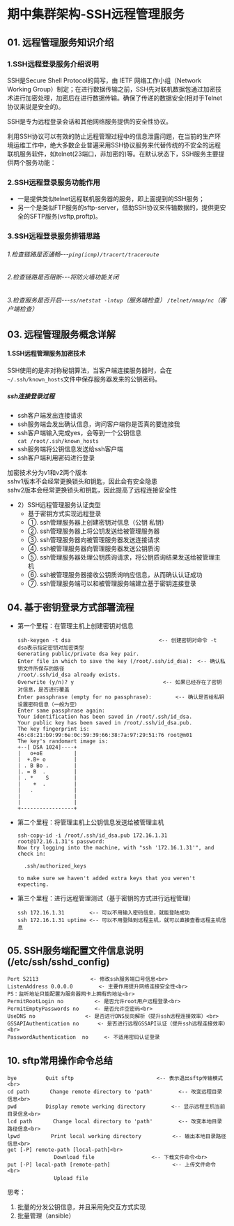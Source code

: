 
# 期中集群架构-SSH远程管理服务


## 01. 远程管理服务知识介绍
### 1.SSH远程登录服务介绍说明
SSH是Secure Shell Protocol的简写，由 IETF 网络工作小组（Network Working Group）制定；在进行数据传输之前，SSH先对联机数据包通过加密技术进行加密处理，加密后在进行数据传输。确保了传递的数据安全(相对于Telnet协议来说是安全的)。<br>

SSH是专为远程登录会话和其他网络服务提供的安全性协议。<br>

利用SSH协议可以有效的防止远程管理过程中的信息泄露问题，在当前的生产环境运维工作中，绝大多数企业普遍采用SSH协议服务来代替传统的不安全的远程联机服务软件，如telnet(23端口，非加密的)等。在默认状态下，SSH服务主要提供两个服务功能：<br>

### 2.SSH远程登录服务功能作用
- 一是提供类似telnet远程联机服务器的服务，即上面提到的SSH服务；
- 另一个是类似FTP服务的sftp-server，借助SSH协议来传输数据的，提供更安全的SFTP服务(vsftp,proftp)。

### 3.SSH远程登录服务排错思路
###### 1.检查链路是否通畅---``ping(icmp)/tracert/traceroute``
###### 2.检查链路是否阻断---将防火墙功能关闭
###### 3.检查服务是否开启---``ss/netstat -lntup``（服务端检查）    ``/telnet/nmap/nc``（客户端检查）


## 03. 远程管理服务概念详解
#### 1.SSH远程管理服务加密技术<br>
SSH使用的是非对称秘钥算法，当客户端连接服务器时，会在``~/.ssh/known_hosts``文件中保存服务器发来的公钥密码。<br>
##### ssh连接登录过程<br>
- ssh客户端发出连接请求<br>
- ssh服务端会发出确认信息，询问客户端你是否真的要连接我<br>
- ssh客户端输入完成yes，会等到一个公钥信息<br>
  ``cat /root/.ssh/known_hosts``<br>
- ssh服务端将公钥信息发送给ssh客户端<br>
- ssh客户端利用密码进行登录<br>

加密技术分为v1和v2两个版本    <br>
sshv1版本不会经常更换锁头和钥匙，因此会有安全隐患<br>
sshv2版本会经常更换锁头和钥匙，因此提高了远程连接安全性<br>

- 2）SSH远程管理服务认证类型<br>
    - 基于密钥方式实现远程登录<br>
    - ①. ssh管理服务器上创建密钥对信息（公钥 私钥）
    - ②. ssh管理服务器上将公钥发送给被管理服务器
    - ③. ssh管理服务器向被管理服务器发送连接请求
    - ④. ssh被管理服务器向管理服务器发送公钥质询
    - ⑤. ssh管理服务器处理公钥质询请求，将公钥质询结果发送给被管理主机
    - ⑥. ssh被管理服务器接收公钥质询响应信息，从而确认认证成功
    - ⑦. ssh管理服务端可以和被管理服务端建立基于密钥连接登录

## 04. 基于密钥登录方式部署流程
- 第一个里程：在管理主机上创建密钥对信息
    ```
    ssh-keygen -t dsa　　　　　　　　　　　　　　　　　<-- 创建密钥对命令 -t dsa表示指定密钥对加密类型
    Generating public/private dsa key pair.
    Enter file in which to save the key (/root/.ssh/id_dsa):　<-- 确认私钥文件所保存的路径
    /root/.ssh/id_dsa already exists.
    Overwrite (y/n)? y 　　　　　　　　　　　　　　　　 <-- 如果已经存在了密钥对信息，是否进行覆盖
    Enter passphrase (empty for no passphrase):　　　　 <-- 确认是否给私钥设置密码信息（一般为空）
    Enter same passphrase again:
    Your identification has been saved in /root/.ssh/id_dsa.
    Your public key has been saved in /root/.ssh/id_dsa.pub.
    The key fingerprint is:
    46:c8:21:b9:99:6e:0c:59:39:66:38:7a:97:29:51:76 root@m01
    The key's randomart image is:
    +--[ DSA 1024]----+
    |   o+oE          |
    |  +.B+ o         |
    | . B Bo .        |
    |. = B  .         |
    | . *    S        |
    |    +  .         |
    |   .             |
    |                 |
    |                 |
    +-----------------+
    ```

- 第二个里程：将管理主机上公钥信息发送给被管理主机<br>
    ```
    ssh-copy-id -i /root/.ssh/id_dsa.pub 172.16.1.31
    root@172.16.1.31's password:
    Now try logging into the machine, with "ssh '172.16.1.31'", and check in:

      .ssh/authorized_keys

    to make sure we haven't added extra keys that you weren't expecting.
    ```

- 第三个里程：进行远程管理测试（基于密钥的方式进行远程管理）
    ```
    ssh 172.16.1.31        <-- 可以不用输入密码信息，就能登陆成功
    ssh 172.16.1.31 uptime <-- 可以不用登陆到远程主机，就可以直接查看远程主机信息
    ```
## 05. SSH服务端配置文件信息说明(/etc/ssh/sshd_config)
    Port 52113　　　　　　　　　　<- 修改ssh服务端口号信息<br>
	ListenAddress 0.0.0.0　　　　　<- 主要作用提升网络连接安全性<br>
    PS：监听地址只能配置为服务器网卡上拥有的地址<br>
    PermitRootLogin no　　　　　　<- 是否允许root用户远程登录<br>
    PermitEmptyPasswords no　　　<- 是否允许空密码<br>
    UseDNS no 　　　　　　　　　<- 是否进行DNS反向解析（提升ssh远程连接效率）<br>
    GSSAPIAuthentication no	　　　<- 是否进行远程GSSAPI认证（提升ssh远程连接效率）<br>
    PasswordAuthentication  no     <- 不适用密码认证登录

## 10. sftp常用操作命令总结
    bye　　　　　 Quit sftp　　　　　　　　　　　　　　　　<-- 表示退出sftp传输模式<br>
	cd path　　　　Change remote directory to 'path'　　　　　<-- 改变远程目录信息<br>
    pwd　　　　　 Display remote working directory　　　　　<-- 显示远程主机当前目录信息<br>
	lcd path　　　　Change local directory to 'path'　　　　　<-- 改变本地目录路径信息<br>
	lpwd　　　　　　Print local working directory　　　　　　<-- 输出本地目录路径信息<br>
	get [-P] remote-path [local-path]<br>
	　　　　　　　　　Download file　　　　　　　　　　　<-- 下载文件命令<br>
	put [-P] local-path [remote-path]　　　　　　　　　　　　<-- 上传文件命令<br>
	　　　　　　　　　Upload file

   思考：
   01. 批量的分发公钥信息，并且采用免交互方式实现
   02. 批量管理（ansible）
